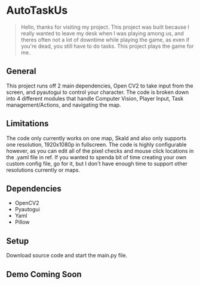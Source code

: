 # AutoTaskUs

> Hello, thanks for visiting my project. This project was built because I really wanted to leave my desk when I was playing among us, and theres often not a lot of downtime while playing the game, as even if you're dead, you still have to do tasks. This project plays the game for me.

## General

This project runs off 2 main dependencies, Open CV2 to take input from the screen, and pyautogui to control your character. The code is broken down into 4 different modules that handle Computer Vision, Player Input, Task management/Actions, and navigating the map.


## Limitations

The code only currently works on one map, Skald and also only supports one resolution, 1920x1080p in fullscreen. The code is highly configurable however, as you can edit all of the pixel checks and mouse click locations in the .yaml file in ref. If you wanted to spenda bit of time creating your own custom config file, go for it, but I don't have enough time to support other resolutions currently or maps.

## Dependencies

- OpenCV2
- Pyautogui
- Yaml
- Pillow

## Setup

Download source code and start the main.py file.

## Demo Coming Soon